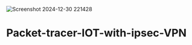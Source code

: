 
![Screenshot 2024-12-30 221428](https://github.com/user-attachments/assets/4b09f16e-3bf4-4c98-bc37-837a7106d251)
# Packet-tracer-IOT-with-ipsec-VPN
